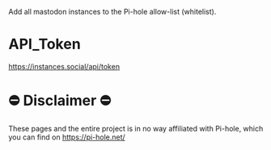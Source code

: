 Add all mastodon instances to the Pi-hole allow-list (whitelist).

# API_Token

https://instances.social/api/token

# ⛔ Disclaimer ⛔
These pages and the entire project is in no way affiliated with Pi-hole, which you can find on https://pi-hole.net/
